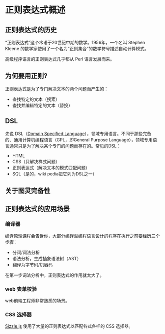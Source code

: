 # 正则表达式概述

## 正则表达式的历史

“正则表达式”这个术语于20世纪中期的数学。1956年，一个名叫 Stephen Kleene 的数学家使用了一个名为“正则集合”的数学符号描述自动计算模式。

高级程序语言的正则表达式几乎都从 Perl 语言发展而来。

## 为何要用正则?
正则表达式是为了专门解决文本的两个问题而产生的：

+ 查找特定的文本（搜索）
+ 查找并编辑特定的文本（替换）

## DSL

先说 DSL（[Domain Specified Language](https://en.wikipedia.org/wiki/Domain-specific_language)），领域专用语言。不同于那些完备的、通用计算机编程语言（GPL，即General Purpose Language），领域专用语言通常只是为了解决某个专门的问题而存在的。常见的DSL：

+ HTML
+ CSS（只解决样式问题）
+ 正则表达式（解决文本的模式匹配问题）
+ SQL（是的，wiki pedia把它列为DSL之一）

## 关于图灵完备性

## 正则表达式的应用场景

### 编译器

编译原理课程会告诉你，大部分编译型编程语言设计的程序在执行之前要经历三个步骤：

+ 分词/词法分析
+ 语法分析，生成抽象语法树（AST）
+ 翻译为字节码/机器码

在第一步词法分析中，正则表达式的作用就太大了。

### web 表单校验

web前端工程师非常熟悉的场景。

### CSS 选择器

[Sizzle.js](https://sizzlejs.com/) 使用了大量的正则表达式以匹配各式各样的 CSS 选择器。
